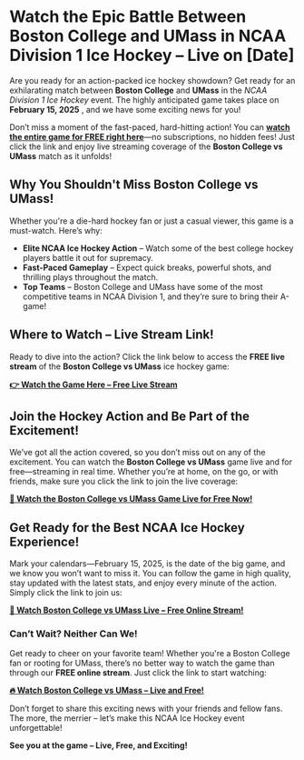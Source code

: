 # Watch the Epic Battle Between Boston College and UMass in NCAA Division 1 Ice Hockey – Live on [Date]

Are you ready for an action-packed ice hockey showdown? Get ready for an exhilarating match between **Boston College** and **UMass** in the _NCAA Division 1 Ice Hockey_ event. The highly anticipated game takes place on **February 15, 2025** , and we have some exciting news for you!

Don’t miss a moment of the fast-paced, hard-hitting action! You can [**watch the entire game for FREE right here**](https://tinyurl.com/livestreamfreeo?st=Boston+College+vs+UMass&si=ghc)—no subscriptions, no hidden fees! Just click the link and enjoy live streaming coverage of the **Boston College vs UMass** match as it unfolds!

## Why You Shouldn't Miss Boston College vs UMass!

Whether you're a die-hard hockey fan or just a casual viewer, this game is a must-watch. Here’s why:

- **Elite NCAA Ice Hockey Action** – Watch some of the best college hockey players battle it out for supremacy.
- **Fast-Paced Gameplay** – Expect quick breaks, powerful shots, and thrilling plays throughout the match.
- **Top Teams** – Boston College and UMass have some of the most competitive teams in NCAA Division 1, and they’re sure to bring their A-game!

## Where to Watch – Live Stream Link!

Ready to dive into the action? Click the link below to access the **FREE live stream** of the **Boston College vs UMass** ice hockey game:

[**👉 Watch the Game Here – Free Live Stream**](https://tinyurl.com/livestreamfreeo?st=Boston+College+vs+UMass&si=ghc)

## Join the Hockey Action and Be Part of the Excitement!

We’ve got all the action covered, so you don’t miss out on any of the excitement. You can watch the **Boston College vs UMass** game live and for free—streaming in real time. Whether you’re at home, on the go, or with friends, make sure you click the link to join the live coverage:

[**🎥 Watch the Boston College vs UMass Game Live for Free Now!**](https://tinyurl.com/livestreamfreeo?st=Boston+College+vs+UMass&si=ghc)

## Get Ready for the Best NCAA Ice Hockey Experience!

Mark your calendars—February 15, 2025, is the date of the big game, and we know you won’t want to miss it. You can follow the game in high quality, stay updated with the latest stats, and enjoy every minute of the action. Simply click the link to join us:

[**🏒 Watch Boston College vs UMass Live – Free Online Stream!**](https://tinyurl.com/livestreamfreeo?st=Boston+College+vs+UMass&si=ghc)

### Can’t Wait? Neither Can We!

Get ready to cheer on your favorite team! Whether you're a Boston College fan or rooting for UMass, there’s no better way to watch the game than through our **FREE online stream**. Just click the link to start watching:

[**🔥 Watch Boston College vs UMass – Live and Free!**](https://tinyurl.com/livestreamfreeo?st=Boston+College+vs+UMass&si=ghc)

Don’t forget to share this exciting news with your friends and fellow fans. The more, the merrier – let’s make this NCAA Ice Hockey event unforgettable!

**See you at the game – Live, Free, and Exciting!**

